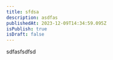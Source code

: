 ```yaml
---
title: sfdsa
description: asdfas
publishedAt: 2023-12-09T14:34:59.095Z
isPublish: true
isDraft: false
---
```

s﻿dfasfsdfsd